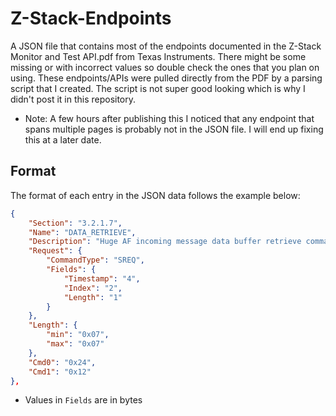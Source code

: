 # Z-Stack-Endpoints
A JSON file that contains most of the endpoints documented in the Z-Stack Monitor and Test API.pdf from Texas Instruments. There might be some missing or with incorrect values so double check the ones that you plan on using. These endpoints/APIs were pulled directly from the PDF by a parsing script that I created. The script is not super good looking which is why I didn't post it in this repository.

- Note: A few hours after publishing this I noticed that any endpoint that spans multiple pages is probably not in the JSON file. I will end up fixing this at a later date.

## Format
The format of each entry in the JSON data follows the example below:
```json
{
    "Section": "3.2.1.7",
    "Name": "DATA_RETRIEVE",
    "Description": "Huge AF incoming message data buffer retrieve command.",
    "Request": {
        "CommandType": "SREQ",
        "Fields": {
            "Timestamp": "4",
            "Index": "2",
            "Length": "1"
        }
    },
    "Length": {
        "min": "0x07",
        "max": "0x07"
    },
    "Cmd0": "0x24",
    "Cmd1": "0x12"
},
```
- Values in `Fields` are in bytes
